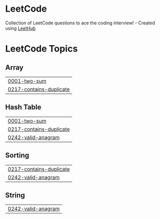 # LeetCode
Collection of LeetCode questions to ace the coding interview! - Created using [LeetHub](https://github.com/QasimWani/LeetHub)

<!---LeetCode Topics Start-->
# LeetCode Topics
## Array
|  |
| ------- |
| [0001-two-sum](https://github.com/AriooGN/LeetCode/tree/master/0001-two-sum) |
| [0217-contains-duplicate](https://github.com/AriooGN/LeetCode/tree/master/0217-contains-duplicate) |
## Hash Table
|  |
| ------- |
| [0001-two-sum](https://github.com/AriooGN/LeetCode/tree/master/0001-two-sum) |
| [0217-contains-duplicate](https://github.com/AriooGN/LeetCode/tree/master/0217-contains-duplicate) |
| [0242-valid-anagram](https://github.com/AriooGN/LeetCode/tree/master/0242-valid-anagram) |
## Sorting
|  |
| ------- |
| [0217-contains-duplicate](https://github.com/AriooGN/LeetCode/tree/master/0217-contains-duplicate) |
| [0242-valid-anagram](https://github.com/AriooGN/LeetCode/tree/master/0242-valid-anagram) |
## String
|  |
| ------- |
| [0242-valid-anagram](https://github.com/AriooGN/LeetCode/tree/master/0242-valid-anagram) |
<!---LeetCode Topics End-->